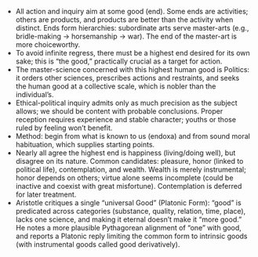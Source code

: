 - All action and inquiry aim at some good (end). Some ends are activities; others are products, and products are better than the activity when distinct. Ends form hierarchies: subordinate arts serve master-arts (e.g., bridle-making → horsemanship → war). The end of the master-art is more choiceworthy.
- To avoid infinite regress, there must be a highest end desired for its own sake; this is “the good,” practically crucial as a target for action.
- The master-science concerned with this highest human good is Politics: it orders other sciences, prescribes actions and restraints, and seeks the human good at a collective scale, which is nobler than the individual’s.
- Ethical-political inquiry admits only as much precision as the subject allows; we should be content with probable conclusions. Proper reception requires experience and stable character; youths or those ruled by feeling won’t benefit.
- Method: begin from what is known to us (endoxa) and from sound moral habituation, which supplies starting points.
- Nearly all agree the highest end is happiness (living/doing well), but disagree on its nature. Common candidates: pleasure, honor (linked to political life), contemplation, and wealth. Wealth is merely instrumental; honor depends on others; virtue alone seems incomplete (could be inactive and coexist with great misfortune). Contemplation is deferred for later treatment.
- Aristotle critiques a single “universal Good” (Platonic Form): “good” is predicated across categories (substance, quality, relation, time, place), lacks one science, and making it eternal doesn’t make it “more good.” He notes a more plausible Pythagorean alignment of “one” with good, and reports a Platonic reply limiting the common form to intrinsic goods (with instrumental goods called good derivatively).